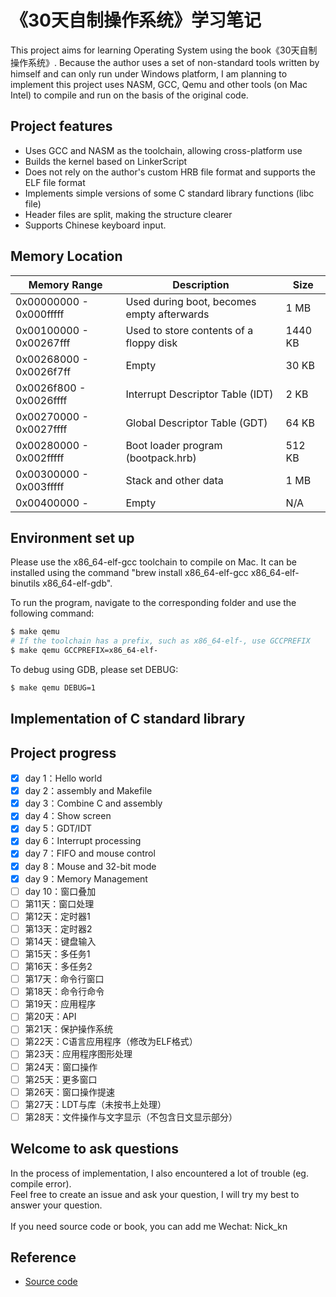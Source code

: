# 《30天自制操作系统》学习笔记
This project aims for learning Operating System using the book《30天自制操作系统》. Because the author uses a set of non-standard tools written by himself and can only run under Windows platform, I am planning to implement this project uses NASM, GCC, Qemu and other tools (on Mac Intel) to compile and run on the basis of the original code.

## Project features
- Uses GCC and NASM as the toolchain, allowing cross-platform use
- Builds the kernel based on LinkerScript
- Does not rely on the author's custom HRB file format and supports the ELF file format
- Implements simple versions of some C standard library functions (libc file)
- Header files are split, making the structure clearer
- Supports Chinese keyboard input.

## Memory Location
| Memory Range           | Description                                     | Size     |
| ----------------------| ----------------------------------------------- | -------- |
| 0x00000000 - 0x000fffff | Used during boot, becomes empty afterwards       | 1 MB     |
| 0x00100000 - 0x00267fff | Used to store contents of a floppy disk          | 1440 KB  |
| 0x00268000 - 0x0026f7ff | Empty                                           | 30 KB    |
| 0x0026f800 - 0x0026ffff | Interrupt Descriptor Table (IDT)                | 2 KB     |
| 0x00270000 - 0x0027ffff | Global Descriptor Table (GDT)                    | 64 KB    |
| 0x00280000 - 0x002fffff | Boot loader program (bootpack.hrb)               | 512 KB   |
| 0x00300000 - 0x003fffff | Stack and other data                            | 1 MB     |
| 0x00400000 -           | Empty                                           | N/A      |

## Environment set up
Please use the x86_64-elf-gcc toolchain to compile on Mac. It can be installed using the command "brew install x86_64-elf-gcc x86_64-elf-binutils x86_64-elf-gdb".

To run the program, navigate to the corresponding folder and use the following command:
```sh
$ make qemu
# If the toolchain has a prefix, such as x86_64-elf-, use GCCPREFIX
$ make qemu GCCPREFIX=x86_64-elf-
```

To debug using GDB, please set DEBUG:
```sh
$ make qemu DEBUG=1
```

## Implementation of C standard library

## Project progress
- [X] day 1：Hello world
- [X] day 2：assembly and Makefile
- [X] day 3：Combine C and assembly
- [X] day 4：Show screen
- [X] day 5：GDT/IDT
- [X] day 6：Interrupt processing
- [X] day 7：FIFO and mouse control
- [X] day 8：Mouse and 32-bit mode
- [X] day 9：Memory Management
- [ ] day 10：窗口叠加
- [ ] 第11天：窗口处理
- [ ] 第12天：定时器1
- [ ] 第13天：定时器2
- [ ] 第14天：键盘输入
- [ ] 第15天：多任务1
- [ ] 第16天：多任务2
- [ ] 第17天：命令行窗口
- [ ] 第18天：命令行命令
- [ ] 第19天：应用程序
- [ ] 第20天：API
- [ ] 第21天：保护操作系统
- [ ] 第22天：C语言应用程序（修改为ELF格式）
- [ ] 第23天：应用程序图形处理
- [ ] 第24天：窗口操作
- [ ] 第25天：更多窗口
- [ ] 第26天：窗口操作提速
- [ ] 第27天：LDT与库（未按书上处理）
- [ ] 第28天：文件操作与文字显示（不包含日文显示部分）

## Welcome to ask questions
In the process of implementation, I also encountered a lot of trouble (eg. compile error). <br>
Feel free to create an issue and ask your question, I will try my best to answer your question. <br> <br>
If you need source code or book, you can add me Wechat: Nick_kn

## Reference
- [Source code](https://github.com/hide27k/haribote-os/tree/master)

